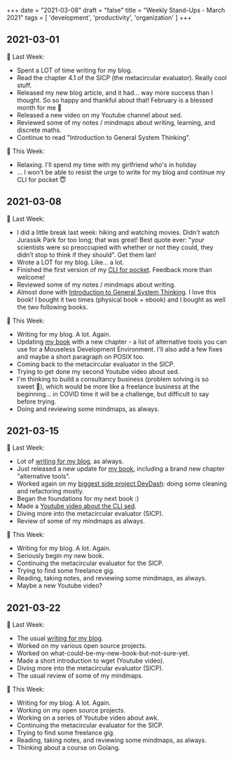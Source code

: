 +++
date = "2021-03-08"
draft = "false"
title = "Weekly Stand-Ups - March 2021"
tags = [
    'development',
    'productivity',
    'organization'
]
+++

## 2021-03-01

💫 Last Week:

* Spent a LOT of time writing for my blog.
* Read the chapter 4.1 of the SICP (the metacircular evaluator). Really cool stuff.
* Released my new blog article, and it had... way more success than I thought. So so happy and thankful about that! February is a blessed month for me 🥰
* Released a new video on my Youtube channel about sed.
* Reviewed some of my notes / mindmaps about writing, learning, and discrete maths.
* Continue to read "Introduction to General System Thinking".

🔨 This Week:

* Relaxing. I'll spend my time with my girlfriend who's in holiday
* ... I won't be able to resist the urge to write for my blog and continue my CLI for pocket 😇

## 2021-03-08

💫 Last Week:

* I did a little break last week: hiking and watching movies. Didn't watch Jurassik Park for too long; that was great! Best quote ever: "your scientists were so preoccupied with whether or not they could, they didn’t stop to think if they should". Get them Ian!
* Wrote a LOT for my blog. Like... a lot.
* Finished the first version of my [CLI for pocket](https://github.com/Phantas0s/gocket). Feedback more than welcome!
* Reviewed some of my notes / mindmaps about writing.
* Almost done with [Introduction to General System Thinking](https://www.goodreads.com/book/show/583766.An_Introduction_to_General_Systems_Thinking). I love this book! I bought it two times (physical book + ebook) and I bought as well the two following books.

🔨 This Week:

* Writing for my blog. A lot. Again.
* Updating [my book](https://themouseless.dev) with a new chapter - a list of alternative tools you can use for a Mouseless Development Environment. I'll also add a few fixes and maybe a short paragraph on POSIX too.
* Coming back to the metacircular evaluator in the SICP.
* Trying to get done my second Youtube video about sed.
* I'm thinking to build a consultancy business (problem solving is so sweet 💖), which would be more like a freelance business at the beginning... in COVID time it will be a challenge, but difficult to say before trying.
* Doing and reviewing some mindmaps, as always.

## 2021-03-15

💫 Last Week:

* Lot of [writing for my blog](https://thevaluable.dev), as always.
* Just released a new update for [my book](https://themouseless.dev), including a brand new chapter "alternative tools".
* Worked again on my [biggest side project DevDash](https://github.com/Phantas0s/devdash): doing some cleaning and refactoring mostly.
* Began the foundations for my next book :)
* Made a [Youtube video about the CLI sed](https://www.youtube.com/watch?v=BtZB-fndkzM).
* Diving more into the metacircular evaluator (SICP).
* Review of some of my mindmaps as always.

🔨 This Week:

* Writing for my blog. A lot. Again.
* Seriously begin my new book.
* Continuing the metacircular evaluator for the SICP.
* Trying to find some freelance gig.
* Reading, taking notes,  and reviewing some mindmaps, as always.
* Maybe a new Youtube video?


## 2021-03-22

💫 Last Week:

* The usual [writing for my blog](https://thevaluable.dev).
* Worked on my various open source projects.
* Worked on what-could-be-my-new-book-but-not-sure-yet.
* Made a short introduction to wget (Youtube video).
* Diving more into the metacircular evaluator (SICP).
* The usual review of some of my mindmaps.

🔨 This Week:

* Writing for my blog. A lot. Again.
* Working on my open source projects.
* Working on a series of Youtube video about awk.
* Continuing the metacircular evaluator for the SICP.
* Trying to find some freelance gig.
* Reading, taking notes, and reviewing some mindmaps, as always.
* Thinking about a course on Golang.
